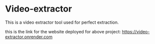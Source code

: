 # Video-extractor
This is a video extractor tool used for perfect extraction.

this is the link for the website deployed for above project:
https://video-extractor.onrender.com
